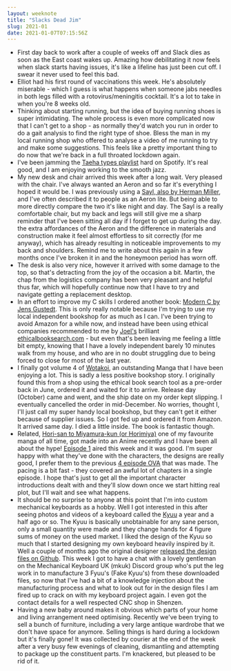 ```yaml
---
layout: weeknote
title: "Slacks Dead Jim"
slug: 2021-01
date: 2021-01-07T07:15:56Z
---
```


* First day back to work after a couple of weeks off and Slack dies as soon as the East coast wakes up. Amazing how debilitating it now feels when slack starts having issues, it's like a lifeline has just been cut off. I swear it never used to feel this bad.
* Elliot had his first round of vaccinations this week. He's absolutely miserable - which I guess is what happens when someone jabs needles in both legs filled with a rotovirus/meningitis cocktail. It's a lot to take in when you're 8 weeks old.
* Thinking about starting running, but the idea of buying running shoes is super intimidating. The whole process is even more complicated now that I can't get to a shop - as normally they'd watch you run in order to do a gait analysis to find the right type of shoe. Bless the man in my local running shop who offered to analyse a video of me running to try and make some suggestions. This feels like a pretty important thing to do now that we're back in a full throated lockdown again.
* I've been jamming the [Taeha types playlist](https://open.spotify.com/playlist/7bexOBoFeD80LtzFqB7iol?si=v2gdQQ9CSRioVJKPlSYU0A) hard on Spotify. It's real good, and I am enjoying working to the smooth jazz.
* My new desk and chair arrived this week after a long wait. Very pleased with the chair. I've always wanted an Aeron and so far it's everything I hoped it would be. I was previously using a [Sayl, also by Herman Miller](https://www.hermanmiller.com/en_eur/products/seating/office-chairs/sayl-chairs/), and I've often described it to people as an Aeron lite. But being able to more directly compare the two it's like night and day. The Sayl is a really comfortable chair, but my back and legs will still give me a sharp reminder that I've been sitting all day if I forget to get up during the day. the extra affordances of the Aeron and the difference in materials and construction make it feel almost effortless to sit correctly (for me anyway), which has already resulting in noticeable improvements to my back and shoulders. Remind me to write about this again in a few months once I've broken it in and the honeymoon period has worn off.
* The desk is also very nice, however it arrived with some damage to the top, so that's detracting from the joy of the occasion a bit. Martin, the chap from the logistics company has been very pleasant and helpful thus far, which will hopefully continue now that I have to try and navigate getting a replacement desktop.
* In an effort to improve my C skills I ordered another book: [Modern C by Jens Gustedt](https://www.manning.com/books/modern-c). This is only really notable because I'm trying to use my local independent bookshop for as much as I can. I've been trying to avoid Amazon for a while now, and instead have been using ethical companies recommended to me by [Joel's](https://twitter.com/joelchippindale) brilliant [ethicalbooksearch.com](https://www.ethicalbooksearch.com/uk/) - but even that's been leaving me feeling a little bit empty, knowing that I have a lovely independent barely 10 minutes walk from my house, and who are in no doubt struggling due to being forced to close for most of the last year.
* I finally got volume 4 of [Wotakoi](https://kodanshacomics.com/series/wotakoi/), an outstanding Manga that I have been enjoying a lot. This is sadly a less positive bookshop story. I originally found this from a shop using the ethical book search tool as a pre-order back in June, ordered it and waited for it to arrive. Release day (October) came and went, and the ship date on my order kept slipping. I eventually cancelled the order in mid-December. No worries, thought I, I'll just call my super handy local bookshop, but they can't get it either because of supplier issues. So I got fed up and ordered it from Amazon. It arrived same day. I died a little inside. The book is fantastic though.
* Related, [Hori-san to Miyamura-kun (or Horimiya)](https://yenpress.com/9780316342032/horimiya-vol-1/) one of my favourite manga of all time, got made into an Anime recently and I have been all about the hype! [Episode 1](https://www.hulu.com/series/horimiya-b76b37a3-c529-4967-ab5c-bc734b79132d) aired this week and it was good. I'm super happy with what they've done with the characters, the designs are really good, I prefer them to the previous [4 episode OVA](https://horimiya.fandom.com/wiki/Hori-san_to_Miyamura-kun_(OVA)) that was made. The pacing is a bit fast - they covered an awful lot of chapters in a single episode. I hope that's just to get all the important character introductions dealt with and they'll slow down once we start hitting real plot, but I'll wait and see what happens.
* It should be no surprise to anyone at this point that I'm into custom mechanical keyboards as a hobby. Well I got interested in this after seeing photos and videos of a keyboard called the [Kyuu](https://imgur.com/gallery/dKz7YRg) a year and a half ago or so. The Kyuu is basically unobtainable for any sane person, only a small quantity were made and they change hands for 4 figure sums of money on the used market. I liked the design of the Kyuu so much that I started designing my own keyboard heavily inspired by it. Well a couple of months ago the original designer [released the design files on Github](https://github.com/Quantrik/Kyuu). This week I got to have a chat with a lovely gentleman on the Mechanical Keyboard UK (mkuk) Discord group who's put the leg work in to manufacture 3 Fyuu's (Fake Kyuu's) from these downloaded files, so now that I've had a bit of a knowledge injection about the manufacturing process and what to look out for in the design files I am fired up to crack on with my keyboard project again. I even got the contact details for a well respected CNC shop in Shenzen.
* Having a new baby around makes it obvious which parts of your home and living arrangement need optimising. Recently we've been trying to sell a bunch of furniture, including a very large antique wardrobe that we don't have space for anymore. Selling things is hard during a lockdown but it's finally gone! It was collected by courier at the end of the week after a very busy few evenings of cleaning, dismantling and attempting to package up the constituent parts. I'm knackered, but pleased to be rid of it.
